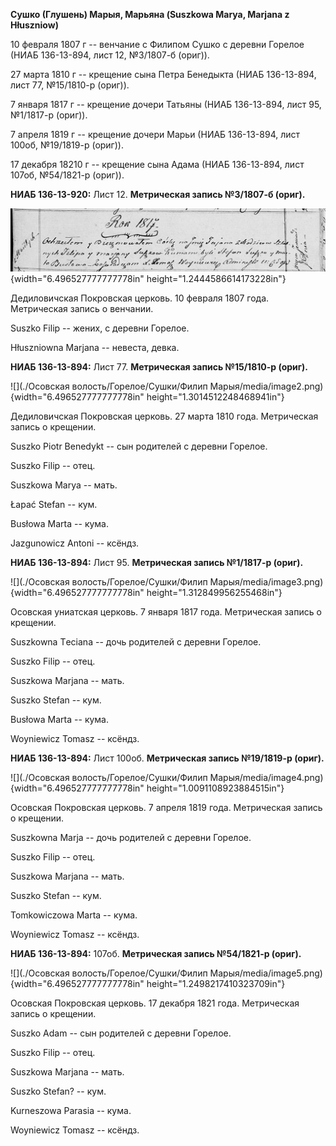 **Сушко (Глушень) Марыя, Марьяна (Suszkowa Marya, Marjana z Hłuszniow)**

10 февраля 1807 г -- венчание с Филипом Сушко с деревни Горелое (НИАБ
136-13-894, лист 12, №3/1807-б (ориг)).

27 марта 1810 г -- крещение сына Петра Бенедыкта (НИАБ 136-13-894, лист
77, №15/1810-р (ориг)).

7 января 1817 г -- крещение дочери Татьяны (НИАБ 136-13-894, лист 95,
№1/1817-р (ориг)).

7 апреля 1819 г -- крещение дочери Марьи (НИАБ 136-13-894, лист 100об,
№19/1819-р (ориг)).

17 декабря 18210 г -- крещение сына Адама (НИАБ 136-13-894, лист 107об,
№54/1821-р (ориг)).

**НИАБ 136-13-920:** Лист 12. **Метрическая запись №3/1807-б (ориг).**

![](./media/c4778037305ecadd964164c7f1b3c82047cefd9a.png){width="6.496527777777778in"
height="1.2444586614173228in"}

Дедиловичская Покровская церковь. 10 февраля 1807 года. Метрическая
запись о венчании.

Suszko Filip -- жених, с деревни Горелое.

Hłuszniowna Marjana -- невеста, девка.

**НИАБ 136-13-894:** Лист 77. **Метрическая запись №15/1810-р (ориг).**

![](./Осовская волость/Горелое/Сушки/Филип Марыя/media/image2.png){width="6.496527777777778in"
height="1.3014512248468941in"}

Дедиловичская Покровская церковь. 27 марта 1810 года. Метрическая запись
о крещении.

Suszko Piotr Benedykt -- сын родителей с деревни Горелое.

Suszko Filip -- отец.

Suszkowa Marya -- мать.

Łapać Stefan -- кум.

Busłowa Marta -- кума.

Jazgunowicz Antoni -- ксёндз.

**НИАБ 136-13-894:** Лист 95. **Метрическая запись №1/1817-р (ориг).**

![](./Осовская волость/Горелое/Сушки/Филип Марыя/media/image3.png){width="6.496527777777778in"
height="1.312849956255468in"}

Осовская униатская церковь. 7 января 1817 года. Метрическая запись о
крещении.

Suszkowna Tеciana -- дочь родителей с деревни Горелое.

Suszko Filip -- отец.

Suszkowa Marjana -- мать.

Suszko Stefan -- кум.

Busłowa Marta -- кума.

Woyniewicz Tomasz -- ксёндз.

**НИАБ 136-13-894:** Лист 100об. **Метрическая запись №19/1819-р
(ориг).**

![](./Осовская волость/Горелое/Сушки/Филип Марыя/media/image4.png){width="6.496527777777778in"
height="1.0091108923884515in"}

Осовская Покровская церковь. 7 апреля 1819 года. Метрическая запись о
крещении.

Suszkowna Marja -- дочь родителей с деревни Горелое.

Suszko Filip -- отец.

Suszkowa Marjana -- мать.

Suszko Stefan -- кум.

Tomkowiczowa Marta -- кума.

Woyniewicz Tomasz -- ксёндз.

**НИАБ 136-13-894:** 107об. **Метрическая запись №54/1821-р (ориг).**

![](./Осовская волость/Горелое/Сушки/Филип Марыя/media/image5.png){width="6.496527777777778in"
height="1.2498217410323709in"}

Осовская Покровская церковь. 17 декабря 1821 года. Метрическая запись о
крещении.

Suszko Adam -- сын родителей с деревни Горелое.

Suszko Filip -- отец.

Suszkowa Marjana -- мать.

Suszko Stefan? -- кум.

Kurneszowa Parasia -- кума.

Woyniewicz Tomasz -- ксёндз.
